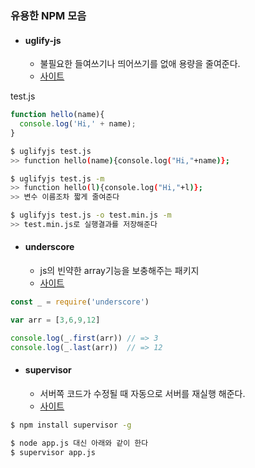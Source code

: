 ### 유용한 NPM 모음

- #### uglify-js
  - 불필요한 들여쓰기나 띄어쓰기를 없애 용량을 줄여준다.
  - [사이트](https://www.npmjs.com/package/uglify-js)

test.js
```js
function hello(name){
  console.log('Hi,' + name);
}
```

```bash
$ uglifyjs test.js
>> function hello(name){console.log("Hi,"+name)};

$ uglifyjs test.js -m
>> function hello(l){console.log("Hi,"+l)};
>> 변수 이름조차 짧게 줄여준다

$ uglifyjs test.js -o test.min.js -m
>> test.min.js로 실행결과를 저장해준다
```

- #### underscore
  - js의 빈약한 array기능을 보충해주는 패키지
  - [사이트](http://underscorejs.org/)

```js
const _ = require('underscore')

var arr = [3,6,9,12]

console.log(_.first(arr)) // => 3
console.log(_.last(arr))  // => 12
```

- #### supervisor
  - 서버쪽 코드가 수정될 때 자동으로 서버를 재실행 해준다.
  - [사이트](https://www.npmjs.com/package/supervisor)

```bash
$ npm install supervisor -g
```        
```bash
$ node app.js 대신 아래와 같이 한다
$ supervisor app.js
```
